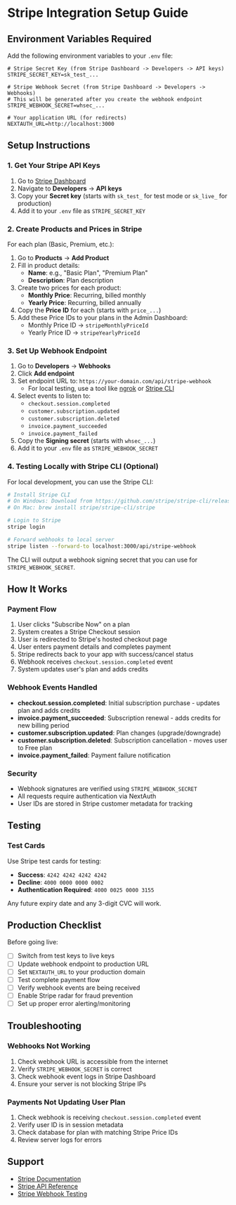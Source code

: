 # Stripe Integration Setup Guide

## Environment Variables Required

Add the following environment variables to your `.env` file:

```env
# Stripe Secret Key (from Stripe Dashboard -> Developers -> API keys)
STRIPE_SECRET_KEY=sk_test_...

# Stripe Webhook Secret (from Stripe Dashboard -> Developers -> Webhooks)
# This will be generated after you create the webhook endpoint
STRIPE_WEBHOOK_SECRET=whsec_...

# Your application URL (for redirects)
NEXTAUTH_URL=http://localhost:3000
```

## Setup Instructions

### 1. Get Your Stripe API Keys

1. Go to [Stripe Dashboard](https://dashboard.stripe.com/)
2. Navigate to **Developers** → **API keys**
3. Copy your **Secret key** (starts with `sk_test_` for test mode or `sk_live_` for production)
4. Add it to your `.env` file as `STRIPE_SECRET_KEY`

### 2. Create Products and Prices in Stripe

For each plan (Basic, Premium, etc.):

1. Go to **Products** → **Add Product**
2. Fill in product details:
   - **Name**: e.g., "Basic Plan", "Premium Plan"
   - **Description**: Plan description
3. Create two prices for each product:
   - **Monthly Price**: Recurring, billed monthly
   - **Yearly Price**: Recurring, billed annually
4. Copy the **Price ID** for each (starts with `price_...`)
5. Add these Price IDs to your plans in the Admin Dashboard:
   - Monthly Price ID → `stripeMonthlyPriceId`
   - Yearly Price ID → `stripeYearlyPriceId`

### 3. Set Up Webhook Endpoint

1. Go to **Developers** → **Webhooks**
2. Click **Add endpoint**
3. Set endpoint URL to: `https://your-domain.com/api/stripe-webhook`
   - For local testing, use a tool like [ngrok](https://ngrok.com/) or [Stripe CLI](https://stripe.com/docs/stripe-cli)
4. Select events to listen to:
   - `checkout.session.completed`
   - `customer.subscription.updated`
   - `customer.subscription.deleted`
   - `invoice.payment_succeeded`
   - `invoice.payment_failed`
5. Copy the **Signing secret** (starts with `whsec_...`)
6. Add it to your `.env` file as `STRIPE_WEBHOOK_SECRET`

### 4. Testing Locally with Stripe CLI (Optional)

For local development, you can use the Stripe CLI:

```bash
# Install Stripe CLI
# On Windows: Download from https://github.com/stripe/stripe-cli/releases
# On Mac: brew install stripe/stripe-cli/stripe

# Login to Stripe
stripe login

# Forward webhooks to local server
stripe listen --forward-to localhost:3000/api/stripe-webhook
```

The CLI will output a webhook signing secret that you can use for `STRIPE_WEBHOOK_SECRET`.

## How It Works

### Payment Flow

1. User clicks "Subscribe Now" on a plan
2. System creates a Stripe Checkout session
3. User is redirected to Stripe's hosted checkout page
4. User enters payment details and completes payment
5. Stripe redirects back to your app with success/cancel status
6. Webhook receives `checkout.session.completed` event
7. System updates user's plan and adds credits

### Webhook Events Handled

- **checkout.session.completed**: Initial subscription purchase - updates plan and adds credits
- **invoice.payment_succeeded**: Subscription renewal - adds credits for new billing period
- **customer.subscription.updated**: Plan changes (upgrade/downgrade)
- **customer.subscription.deleted**: Subscription cancellation - moves user to Free plan
- **invoice.payment_failed**: Payment failure notification

### Security

- Webhook signatures are verified using `STRIPE_WEBHOOK_SECRET`
- All requests require authentication via NextAuth
- User IDs are stored in Stripe customer metadata for tracking

## Testing

### Test Cards

Use Stripe test cards for testing:

- **Success**: `4242 4242 4242 4242`
- **Decline**: `4000 0000 0000 0002`
- **Authentication Required**: `4000 0025 0000 3155`

Any future expiry date and any 3-digit CVC will work.

## Production Checklist

Before going live:

- [ ] Switch from test keys to live keys
- [ ] Update webhook endpoint to production URL
- [ ] Set `NEXTAUTH_URL` to your production domain
- [ ] Test complete payment flow
- [ ] Verify webhook events are being received
- [ ] Enable Stripe radar for fraud prevention
- [ ] Set up proper error alerting/monitoring

## Troubleshooting

### Webhooks Not Working

1. Check webhook URL is accessible from the internet
2. Verify `STRIPE_WEBHOOK_SECRET` is correct
3. Check webhook event logs in Stripe Dashboard
4. Ensure your server is not blocking Stripe IPs

### Payments Not Updating User Plan

1. Check webhook is receiving `checkout.session.completed` event
2. Verify user ID is in session metadata
3. Check database for plan with matching Stripe Price IDs
4. Review server logs for errors

## Support

- [Stripe Documentation](https://stripe.com/docs)
- [Stripe API Reference](https://stripe.com/docs/api)
- [Stripe Webhook Testing](https://stripe.com/docs/webhooks/test)

